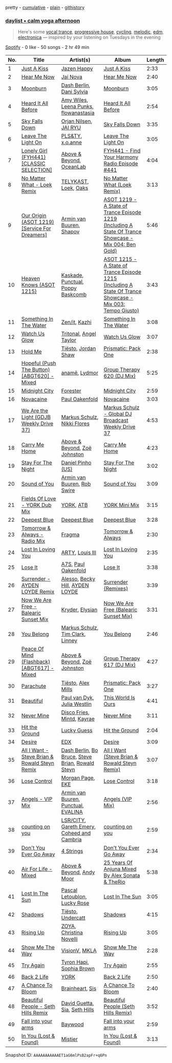 pretty - [cumulative](/playlists/cumulative/37i9dQZF1EP6YuccBxUcC1.md) - [plain](/playlists/plain/37i9dQZF1EP6YuccBxUcC1) - [githistory](https://github.githistory.xyz/mdn522/spotify-playlist-archive/blob/main/playlists/plain/37i9dQZF1EP6YuccBxUcC1)

### [daylist • calm yoga afternoon](https://open.spotify.com/playlist/37i9dQZF1EP6YuccBxUcC1)

> Here's some <a href="spotify:playlist:37i9dQZF1EIhIW1jPl7B1t">vocal trance</a>, <a href="spotify:playlist:37i9dQZF1EIfwlfJi9BTMY">progressive house</a>, <a href="spotify:playlist:37i9dQZF1EIdKNvi9oAi84">cycling</a>, <a href="spotify:playlist:37i9dQZF1EIdfQgwgP0wD4">melodic</a>, <a href="spotify:playlist:37i9dQZF1EIed8lWkU8WSm">edm</a>, <a href="spotify:playlist:37i9dQZF1EIgtdfeeWwF7B">electronica</a> — inspired by your listening on Tuesdays in the evening

[Spotify](https://open.spotify.com/user/spotify) - 0 like - 50 songs - 2 hr 49 min

| No. | Title | Artist(s) | Album | Length |
|---|---|---|---|---|
| 1 | [Just A Kiss](https://open.spotify.com/track/4iDjreRvS6u6EZ7WFTzrSU) | [Jazen Happy](https://open.spotify.com/artist/7LIqhNtwvXIRW7BNlKyYP4) | [Just A Kiss](https://open.spotify.com/album/4KOCSTF6hJVZkpoxiRHoe6) | 2:33 |
| 2 | [Hear Me Now](https://open.spotify.com/track/0HQoB2JnpFIDK7hfNFIwy0) | [Jai Nova](https://open.spotify.com/artist/7m0d5KbIfUlF3aY9KnTw5U) | [Hear Me Now](https://open.spotify.com/album/0HSKMBwtMY9TRJNGs4N7XW) | 2:40 |
| 3 | [Moonburn](https://open.spotify.com/track/4FSoe9qXKMY31gWoPPpiSk) | [Dash Berlin](https://open.spotify.com/artist/1xT5p0VBpnZDrvVSjX9sri), [Dani Sylvia](https://open.spotify.com/artist/4loap7SYpi11OpsZKnynZj) | [Moonburn](https://open.spotify.com/album/51UBRRdqCDebRQibh4Y9rt) | 3:05 |
| 4 | [Heard It All Before](https://open.spotify.com/track/0myWiaL4haQPN2uPZvVwc2) | [Amy Wiles](https://open.spotify.com/artist/4ztolv1NbTfNxSjS1EgtOX), [Leena Punks](https://open.spotify.com/artist/4v86SW8ZXq6cYAvMnaqYWt), [flowanastasia](https://open.spotify.com/artist/6AAhs4ooZ8UUIuuhWj1ZjM) | [Heard It All Before](https://open.spotify.com/album/6oX3DYMCxQrrwTpaMZc8VH) | 2:54 |
| 5 | [Sky Falls Down](https://open.spotify.com/track/2T4LJFWzotGEoXLXYn9iGR) | [Orjan Nilsen](https://open.spotify.com/artist/1YuNQvsvOsMBm0ahbxB8qM), [JAI RYU](https://open.spotify.com/artist/1YtiawZzH3pF90C07iauWh) | [Sky Falls Down](https://open.spotify.com/album/1edxujV3pWuWlojteAYKXI) | 3:35 |
| 6 | [Leave The Light On](https://open.spotify.com/track/1xlypxpI8KiPQxahsIWqWV) | [PLS&TY](https://open.spotify.com/artist/14byx2nRysWNtgauCXscKT), [x.o.anne](https://open.spotify.com/artist/546wUAx4h02JrN0KPXsIGq) | [Leave The Light On](https://open.spotify.com/album/0mIcGstMbvfvT5qgvRfEjt) | 3:05 |
| 7 | [Lonely Girl \(FYH441\) \[CLASSIC SELECTION\]](https://open.spotify.com/track/0D7zq2s5pjD6bRI5GPXaus) | [Above & Beyond](https://open.spotify.com/artist/10gzBoINW3cLJfZUka8Zoe), [OceanLab](https://open.spotify.com/artist/0aTdKgInKeMlNnwWSa1YPT) | [FYH441 \- Find Your Harmony Radio Episode \#441](https://open.spotify.com/album/6XQ9AGFU7vxmamw8G9dr5A) | 4:04 |
| 8 | [No Matter What \- Loek Remix](https://open.spotify.com/track/5TVNMlx8VXFJ5xrrHY0rUY) | [TELYKAST](https://open.spotify.com/artist/7vWC03wqXwUqjPON8hc1tz), [Loek](https://open.spotify.com/artist/2JOvOzmVfZf99AJBtjemm0), [Oaks](https://open.spotify.com/artist/1X2sRzO3K7Uvry9JWbG2iO) | [No Matter What \(Loek Remix\)](https://open.spotify.com/album/7b3o9sudZtdS6gBX4GfhcG) | 3:13 |
| 9 | [Our Origin \(ASOT 1219\) \[Service For Dreamers\]](https://open.spotify.com/track/6q9OKf68Txuhk2279PQj9H) | [Armin van Buuren](https://open.spotify.com/artist/0SfsnGyD8FpIN4U4WCkBZ5), [Shapov](https://open.spotify.com/artist/36VSvhsPFTdsj1CtmatPiQ) | [ASOT 1219 \- A State of Trance Episode 1219 \(Including A State Of Trance Showcase \- Mix 004: Ben Gold\)](https://open.spotify.com/album/7o35Nx7SFSNbaYVgH3hGTG) | 5:46 |
| 10 | [Heaven Knows \(ASOT 1215\)](https://open.spotify.com/track/0i90UzzEP5oYAZIJQKvznl) | [Kaskade](https://open.spotify.com/artist/6TQj5BFPooTa08A7pk8AQ1), [Punctual](https://open.spotify.com/artist/1ocnIbhFWM9bSPrd7Hu4zF), [Poppy Baskcomb](https://open.spotify.com/artist/4STmXOXUF3UieHU46NWLVt) | [ASOT 1215 \- A State of Trance Episode 1215 \(Including A State Of Trance Showcase \- Mix 003: Tempo Giusto\)](https://open.spotify.com/album/15xOleUe24y0oqISErhJ9b) | 3:43 |
| 11 | [Something In The Water](https://open.spotify.com/track/00bzG9fwS0BxxZatnWuKEE) | [Zen/it](https://open.spotify.com/artist/5HirplYzqe2d6nvqIskR82), [Kazhi](https://open.spotify.com/artist/5GTYEYJqmYH3VlaRRnkaWj) | [Something In The Water](https://open.spotify.com/album/0FYJLlxza7cff7PuGcEZmC) | 3:08 |
| 12 | [Watch Us Glow](https://open.spotify.com/track/6cohxstpCauWsvDYq2AG4L) | [Tritonal](https://open.spotify.com/artist/521qvhdobR0GzhvU6TFw76), [Angel Taylor](https://open.spotify.com/artist/6D5xkX8ecb4bGccXqtDI63) | [Watch Us Glow](https://open.spotify.com/album/0sin3mAcwISmJjPNOpVQeF) | 3:07 |
| 13 | [Hold Me](https://open.spotify.com/track/5WONtR2m0Mo8Cbxtmm3yhJ) | [Tiësto](https://open.spotify.com/artist/2o5jDhtHVPhrJdv3cEQ99Z), [Jordan Shaw](https://open.spotify.com/artist/6Z8vLeI1ZMj2kzTNWVOBXr) | [Prismatic: Pack One](https://open.spotify.com/album/7CUOkVn3NrdH1Q6y2hmEQx) | 2:38 |
| 14 | [Hopeful \(Push The Button\) \[ABGT620\] \- Mixed](https://open.spotify.com/track/16VhMzOZVkrqDm5sg9Ftmk) | [anamē](https://open.spotify.com/artist/3sZvCZHU2V2idOYyUl3fBi), [Lydmor](https://open.spotify.com/artist/5aubywQASFk4xdR0fVTxFR) | [Group Therapy 620 \(DJ Mix\)](https://open.spotify.com/album/5OS0ha7zeQ1IKbG7lDPXsX) | 5:25 |
| 15 | [Midnight City](https://open.spotify.com/track/3HJd6Q30wXWzFj7V3OTwmN) | [Forester](https://open.spotify.com/artist/3d13oWvwmjcodRr3NzdArc) | [Midnight City](https://open.spotify.com/album/3ptdXZfNqNX2IEx4YZd3kz) | 2:59 |
| 16 | [Novacaine](https://open.spotify.com/track/2A5q02Rp4Sc5Nntaqsmfvp) | [Paul Oakenfold](https://open.spotify.com/artist/5MO2kbaGGA2a8kL4c9qqHq) | [Novacaine](https://open.spotify.com/album/3yh1n7czfwPWu5GDxf6tEM) | 3:03 |
| 17 | [We Are the Light \(GDJB Weekly Drive 37\)](https://open.spotify.com/track/7A7ZjKnFmGyHA3IVgbDKq1) | [Markus Schulz](https://open.spotify.com/artist/6OO0PboZcIWUWL7j2IyeoL), [Nikki Flores](https://open.spotify.com/artist/21q45xu51WtV5Td6ZBJHiB) | [Markus Schulz \- Global DJ Broadcast Weekly Drive 37](https://open.spotify.com/album/3db9xQOCj4M9npbJKLFxJM) | 4:53 |
| 18 | [Carry Me Home](https://open.spotify.com/track/0lbDwXKepk4wbsklVuUJMs) | [Above & Beyond](https://open.spotify.com/artist/10gzBoINW3cLJfZUka8Zoe), [Zoë Johnston](https://open.spotify.com/artist/3dWyWwLvZWsWtXZHhmAiFL) | [Carry Me Home](https://open.spotify.com/album/04lXOT3XeBqnKkuQlslh9e) | 4:23 |
| 19 | [Stay For The Night](https://open.spotify.com/track/5sFI0rsxIiClnVGjnpXhdd) | [Daniel Pinho \(US\)](https://open.spotify.com/artist/4Jn2BlQGUmQN1Ex9rGn0iS) | [Stay For The Night](https://open.spotify.com/album/4eZ8Xxmmk31AFTzH66eBL4) | 3:02 |
| 20 | [Sound of You](https://open.spotify.com/track/4nOwB6BoAJ5YRyxKBu30fD) | [Armin van Buuren](https://open.spotify.com/artist/0SfsnGyD8FpIN4U4WCkBZ5), [Rob Swire](https://open.spotify.com/artist/2SNg8nqwOHF1eZgRnL9zes) | [Sound of You](https://open.spotify.com/album/5LGCpxJBGfy6j8bFdZ5WRX) | 3:09 |
| 21 | [Fields Of Love \- YORK Dub Mix](https://open.spotify.com/track/2vh7k48X2M9bNkeJ7ck1WB) | [YORK](https://open.spotify.com/artist/20L5MecnuNujUE6imrfK0Q), [ATB](https://open.spotify.com/artist/7jZM5w05mGhw6wTB1okhD9) | [YORK Mini Mix](https://open.spotify.com/album/1bBtt7F10Ptk8TGh6y1lig) | 3:15 |
| 22 | [Deepest Blue](https://open.spotify.com/track/53iLXQnxe3YxWPztZdUPx9) | [Deepest Blue](https://open.spotify.com/artist/4ncjEFfj7Zd2LPzd9LOVsY) | [Deepest Blue](https://open.spotify.com/album/61xkURYo5drLDes6rzMJSV) | 3:28 |
| 23 | [Tomorrow & Always \- Radio Mix](https://open.spotify.com/track/20ZjZRZ6SGu7me5aSjJe2U) | [Fragma](https://open.spotify.com/artist/2t9efDsc10DtZpi4LP3BJJ) | [Tomorrow & Always](https://open.spotify.com/album/7ezLrcz3hv5HJ3hqlfwQqc) | 2:30 |
| 24 | [Lost In Loving You](https://open.spotify.com/track/3p4fWZjEKQyoW7ybknTCYv) | [ARTY](https://open.spotify.com/artist/1rSGNXhhYuWoq9BEz5DZGO), [Louis III](https://open.spotify.com/artist/4XY7BEqVPyIqRve1CWHTqr) | [Lost In Loving You](https://open.spotify.com/album/1xL7rFjdago5PZ4vPzdEwO) | 2:35 |
| 25 | [Lose It](https://open.spotify.com/track/49A2aHajwGDX9LeqFjSiMY) | [A7S](https://open.spotify.com/artist/5Wg2b4Mp42gicxEeDNawf7), [Paul Oakenfold](https://open.spotify.com/artist/5MO2kbaGGA2a8kL4c9qqHq) | [Lose It](https://open.spotify.com/album/5TUt3vnfxzh9v2s2VBMk4O) | 3:38 |
| 26 | [Surrender \- AYDEN LOYDE Remix](https://open.spotify.com/track/3LfkHwVMBbkjeNdYCrEdVd) | [Alesso](https://open.spotify.com/artist/4AVFqumd2ogHFlRbKIjp1t), [Becky Hill](https://open.spotify.com/artist/4EPJlUEBy49EX1wuFOvtjK), [AYDEN LOYDE](https://open.spotify.com/artist/1vBFlK5zUea6qmTKgPwKcX) | [Surrender \(Remixes\)](https://open.spotify.com/album/35f3mnl0evF9sAFBqjuWdi) | 3:39 |
| 27 | [Now We Are Free \- Balearic Sunset Mix](https://open.spotify.com/track/0e3ZJ3tdBYBb6psA36nccV) | [Kryder](https://open.spotify.com/artist/1xfLBmx0n8DQri9HxJsq9O), [Elysian](https://open.spotify.com/artist/6IPtgWMGTP1ZVcfMeo0XlO) | [Now We Are Free \(Balearic Sunset Mix\)](https://open.spotify.com/album/39TPlCvpO5WxxJ1dNTQaS2) | 3:31 |
| 28 | [You Belong](https://open.spotify.com/track/5Qc8QoGXGSKbvio0IhjCCn) | [Markus Schulz](https://open.spotify.com/artist/6OO0PboZcIWUWL7j2IyeoL), [Tim Clark](https://open.spotify.com/artist/40OJq58FfNTxJsJsC0fgXM), [Linney](https://open.spotify.com/artist/0vomb9Zaob10lPzxBcIiNb) | [You Belong](https://open.spotify.com/album/3K2D38GA0f8lcdMBaYZg9P) | 2:46 |
| 29 | [Peace Of Mind \(Flashback\) \[ABGT617\] \- Mixed](https://open.spotify.com/track/6Yb6gatzk3LlEDON0JvZgw) | [Above & Beyond](https://open.spotify.com/artist/10gzBoINW3cLJfZUka8Zoe), [Zoë Johnston](https://open.spotify.com/artist/3dWyWwLvZWsWtXZHhmAiFL) | [Group Therapy 617 \(DJ Mix\)](https://open.spotify.com/album/4uRsjSDGnQhemQ3wzHOPli) | 4:27 |
| 30 | [Parachute](https://open.spotify.com/track/1Lacx9zAbew2K82i9A0FjG) | [Tiësto](https://open.spotify.com/artist/2o5jDhtHVPhrJdv3cEQ99Z), [Alex Mills](https://open.spotify.com/artist/6z9EDgWh3ZJZKIJI5Q71Cq) | [Prismatic: Pack One](https://open.spotify.com/album/7CUOkVn3NrdH1Q6y2hmEQx) | 3:27 |
| 31 | [Beautiful](https://open.spotify.com/track/75JEQxjvZKEBCSAIFEkZnz) | [Paul van Dyk](https://open.spotify.com/artist/7wU1naftD3lNq7rNsiDvOR), [Julia Westlin](https://open.spotify.com/artist/2HaJR92U9WIouR0v84hvzU) | [This World Is Ours](https://open.spotify.com/album/2EFAlkyeRPGo3pTHbldWd4) | 4:41 |
| 32 | [Never Mine](https://open.spotify.com/track/5hwI9CccuLcy9zPGShRGFr) | [Disco Fries](https://open.spotify.com/artist/7G7KvDCLdVG0Ok511Iqc9U), [Mintd](https://open.spotify.com/artist/5FwSPPR0y5VkSJOHMnVcFv), [Kayrae](https://open.spotify.com/artist/6EVFrk3v6tpfgsx2FCPM2E) | [Never Mine](https://open.spotify.com/album/0xOFO5QXyHV0gx71ahOLPY) | 3:11 |
| 33 | [Hit the Ground](https://open.spotify.com/track/3EuRBIxFRuvUTuOTGdJKEg) | [Lucky Guess](https://open.spotify.com/artist/0gBcXRfO4AlJXZ901E9vs0) | [Hit the Ground](https://open.spotify.com/album/759e7kcB9KoxBaJKvJfzID) | 2:04 |
| 34 | [Desire](https://open.spotify.com/track/5ipbUo59q4RI0ncqCrx5aJ) | [EDX](https://open.spotify.com/artist/7GMot9WvBYqhhJz92vhBp6) | [Desire](https://open.spotify.com/album/7ie5IYVdXEqNmHSpmgdIuw) | 3:09 |
| 35 | [All I Want \- Steve Brian & Rowald Steyn Remix](https://open.spotify.com/track/7DufEABFSQTuMxI0i1QF87) | [Dash Berlin](https://open.spotify.com/artist/1xT5p0VBpnZDrvVSjX9sri), [Bo Bruce](https://open.spotify.com/artist/4N2lZcytbZifGelhVEpMeK), [Steve Brian](https://open.spotify.com/artist/4xSQ9zt3zGyyiCXazv4mhf), [Rowald Steyn](https://open.spotify.com/artist/4IPKNc0sHqlSECkJNX7moj) | [All I Want \(Steve Brian & Rowald Steyn Remix\)](https://open.spotify.com/album/35SbpLTusEfzaClWDVNlWM) | 3:07 |
| 36 | [Lose Control](https://open.spotify.com/track/72gL58EYJTzcqhRhanApKd) | [Morgan Page](https://open.spotify.com/artist/1N9n8MSxrr4Emhb566493b), [EKE](https://open.spotify.com/artist/5Bkfq1NhUCWBf2OTuTyD4I) | [Lose Control](https://open.spotify.com/album/2xfBoIvfWQ5dniU2HrsBKN) | 3:18 |
| 37 | [Angels \- VIP Mix](https://open.spotify.com/track/5aaslssee5JdpshVHjmYF4) | [Armin van Buuren](https://open.spotify.com/artist/0SfsnGyD8FpIN4U4WCkBZ5), [Punctual](https://open.spotify.com/artist/1ocnIbhFWM9bSPrd7Hu4zF), [EVALINA](https://open.spotify.com/artist/2EOdORJgTiT4w2eLQk1IWE) | [Angels \(VIP Mix\)](https://open.spotify.com/album/28EL6jbMWVVSq9nxFlpVwe) | 2:56 |
| 38 | [counting on you](https://open.spotify.com/track/1gY0B8A75V0FgkoVP40iHy) | [LSR/CITY](https://open.spotify.com/artist/0YQ22xAzgefaKw8vKCAEp2), [Gareth Emery](https://open.spotify.com/artist/0hprEC0nsWuQPSHag1O2Vi), [Coheed and Cambria](https://open.spotify.com/artist/3utxjLheHaVEd9bPjQRsy8) | [counting on you](https://open.spotify.com/album/5toJaA5ZDKhakB72OGPxm4) | 2:59 |
| 39 | [Don't You Ever Go Away](https://open.spotify.com/track/4f8M3uTwjwfevqYNnAoQAR) | [4 Strings](https://open.spotify.com/artist/2a0fbijQhcaj1hOFp5b3id) | [Don't You Ever Go Away](https://open.spotify.com/album/2GYV3ltBMwzz5nylEbUCeO) | 2:34 |
| 40 | [Air For Life \- Mixed](https://open.spotify.com/track/5I4q7yBG9ZCTy7pAu8f5p1) | [Above & Beyond](https://open.spotify.com/artist/10gzBoINW3cLJfZUka8Zoe), [Andy Moor](https://open.spotify.com/artist/0Fn4agIyGMwQsKHrx1i8Dn) | [25 Years Of Anjuna Mixed By Alex Sonata & TheRio](https://open.spotify.com/album/5khmz9poznHQSKWv8kKBcr) | 5:38 |
| 41 | [Lost In The Sun](https://open.spotify.com/track/2tKnIEdSmVJ4dRzU3mKUnT) | [Pascal Letoublon](https://open.spotify.com/artist/0oXTS2yHUnuji1R7kc9J9a), [Lucky Rose](https://open.spotify.com/artist/5ShkaitLUorYdZgJMqTF5E) | [Lost In The Sun](https://open.spotify.com/album/7G6gn0CNNrwVkTiyMFv53O) | 3:05 |
| 42 | [Shadows](https://open.spotify.com/track/3yx9FvpJyHrHd5CwONQUIM) | [Tiësto](https://open.spotify.com/artist/2o5jDhtHVPhrJdv3cEQ99Z), [Undercatt](https://open.spotify.com/artist/5HRGFSrlJruRPZNPbsy57r) | [Shadows](https://open.spotify.com/album/15VExKJxqoqCoCpFjldjiQ) | 4:15 |
| 43 | [Rising Up](https://open.spotify.com/track/7g6P9vOniE7KkD40TDqatX) | [ZOYA](https://open.spotify.com/artist/5eqThkuR9VjiLuYfzESTp7), [Christina Novelli](https://open.spotify.com/artist/1dbzT291PCwwYJK0l3Tr1n) | [Rising Up](https://open.spotify.com/album/30HnQZ9oCFT8FhwbwdnrlZ) | 3:05 |
| 44 | [Show Me The Way](https://open.spotify.com/track/6IFI7niJHsYrCDLzmx7oMh) | [VisionV](https://open.spotify.com/artist/5mOO1KIfKb5HY8ieKjG9Qf), [MKLA](https://open.spotify.com/artist/57Vnemieu10x71jR2UWc4o) | [Show Me The Way](https://open.spotify.com/album/082bNDNSwbF9v3Ji3r6GbG) | 2:28 |
| 45 | [Try Again](https://open.spotify.com/track/1HQ1OgMbYMUUVljrLhBAcA) | [Tyron Hapi](https://open.spotify.com/artist/5aSBbBUbArJfyNKDg4KS1I), [Sophia Brown](https://open.spotify.com/artist/7xwiifoAFGNRKPqzuYSR3C) | [Try Again](https://open.spotify.com/album/6tj8am8WP4K0JNWkJg5MX6) | 2:55 |
| 46 | [Back 2 Life](https://open.spotify.com/track/5gfpRJcsCRTI3fjrOA7zCf) | [YORK](https://open.spotify.com/artist/20L5MecnuNujUE6imrfK0Q) | [Back 2 Life](https://open.spotify.com/album/66RwhfUbmTWIm9pxjSQtWD) | 2:50 |
| 47 | [A Chance To Bloom](https://open.spotify.com/track/3WwF8WJzfD3FNn2JWD07qJ) | [Brainheart](https://open.spotify.com/artist/6WbG5UvM4fTvxSms7Gj2hI), [Sis](https://open.spotify.com/artist/6OEtdqRziJtpIBSFTLnACO) | [A Chance To Bloom](https://open.spotify.com/album/1tT42GRUn8kv3ujwkqCMUw) | 2:40 |
| 48 | [Beautiful People \- Seth Hills Remix](https://open.spotify.com/track/3Ygd31O6zd47a3qCjLnITy) | [David Guetta](https://open.spotify.com/artist/1Cs0zKBU1kc0i8ypK3B9ai), [Sia](https://open.spotify.com/artist/5WUlDfRSoLAfcVSX1WnrxN), [Seth Hills](https://open.spotify.com/artist/5nFt7a5Du2MkdAr1KniXh7) | [Beautiful People \(Seth Hills Remix\)](https://open.spotify.com/album/0X4kIs7U2I7HEL1DDNU8DM) | 3:52 |
| 49 | [Fall into your arms](https://open.spotify.com/track/4WcWNMVCFs2XRMxIGIDGoY) | [Baywood](https://open.spotify.com/artist/2AYQF0X2FIGbS7HFJuYEYj) | [Fall into your arms](https://open.spotify.com/album/69XcfSYSIN9uZsqDyYNMTA) | 2:59 |
| 50 | [In You \(Lost & Found\)](https://open.spotify.com/track/4NTxyRObHWWiFtISuqCfPM) | [Mistier](https://open.spotify.com/artist/7E7Ww6FK9n4cU3gyLp9qhp) | [In You \(Lost & Found\)](https://open.spotify.com/album/49THglvyQ0UmIXYVHqGDJS) | 3:13 |

Snapshot ID: `AAAAAAAAAAAET1aG6mlPsB2apFr+q6Pn`
